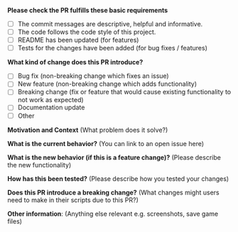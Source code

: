 **Please check the PR fulfills these basic requirements**
- [ ] The commit messages are descriptive, helpful and informative.
- [ ] The code follows the code style of this project.
- [ ] README has been updated (for features)
- [ ] Tests for the changes have been added (for bug fixes / features)

**What kind of change does this PR introduce?**
- [ ] Bug fix (non-breaking change which fixes an issue)
- [ ] New feature (non-breaking change which adds functionality)
- [ ] Breaking change (fix or feature that would cause existing functionality to not work as expected)
- [ ] Documentation update
- [ ] Other

**Motivation and Context**
(What problem does it solve?)

**What is the current behavior?**
(You can link to an open issue here)

**What is the new behavior (if this is a feature change)?**
(Please describe the new functionality)

**How has this been tested?**
(Please describe how you tested your changes)

**Does this PR introduce a breaking change?**
(What changes might users need to make in their scripts due to this PR?)

**Other information**:
(Anything else relevant e.g. screenshots, save game files)
